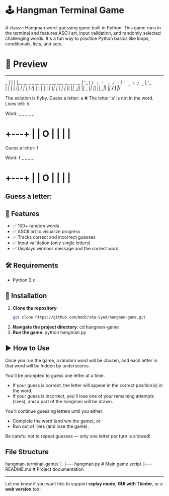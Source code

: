 # 🕹️ Hangman Terminal Game

A classic Hangman word-guessing game built in Python. This game runs in the terminal and features ASCII art, input validation, and randomly selected challenging words. It's a fun way to practice Python basics like loops, conditionals, lists, and sets.

# 📸 Preview
---------------------------------------------------------------------------------------------------------------------------------------------------------------------------------------------------------------
 _
| |
| |__   __ _ _ __   __ _ _ __ ___   __ _ _ __
| '_ \ / _` | '_ \ / _` | '_ ` _ \ / _` | '_ \
| | | | (_| | | | | (_| | | | | | | (_| | | | |
|_| |_|\__,_|_| |_|\__, |_| |_| |_|\__,_|_| |_|
                    __/ |
                   |___/

The solution is flyby.
Guess a letter: a
❌ The letter 'a' is not in the word. Lives left: 5

Word: _ _ _ _ _

  +---+
  |   |
  O   |
      |
      |
      |
=========

Guess a letter: f

Word: f _ _ _ _

  +---+
  |   |
  O   |
      |
      |
      |
=========

Guess a letter:
-------------------------------------------------------------------------------------------------------------------------------------------------------------------------------------------------------------------


## 🚀 Features

- ✅ 100+ random words
- ✅ ASCII art to visualize progress
- ✅ Tracks correct and incorrect guesses
- ✅ Input validation (only single letters)
- ✅ Displays win/loss message and the correct word

## 🛠️ Requirements

- Python 3.x

## 🔧 Installation

1. **Clone the repository**:
   ```bash
   git clone https://github.com/Nadirsha-Syed/hangman-game.git

2. **Navigate the project directory**:
   cd hangman-game
3. **Run the game**:
   python hangman.py

## ▶️ How to Use

Once you run the game, a random word will be chosen, and each letter in that word will be hidden by underscores.

You'll be prompted to guess one letter at a time.

- If your guess is correct, the letter will appear in the correct position(s) in the word.
- If your guess is incorrect, you'll lose one of your remaining attempts (lives), and a part of the hangman will be drawn.

You’ll continue guessing letters until you either:
- Complete the word (and win the game), or
- Run out of lives (and lose the game).

Be careful not to repeat guesses — only one letter per turn is allowed!


## File Structure
  hangman-terminal-game/
  │
  ├── hangman.py        # Main game script
  ├── README.md         # Project documentation


---

Let me know if you want this to support **replay mode**, **GUI with Tkinter**, or a **web version** too!


